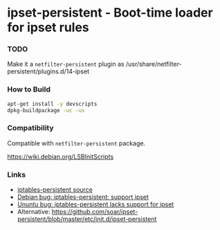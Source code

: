 # ipset-persistent - Boot-time loader for ipset rules

### TODO

Make it a `netfilter-persistent` plugin as /usr/share/netfilter-persistent/plugins.d/14-ipset

### How to Build

```bash
apt-get install -y devscripts
dpkg-buildpackage -uc -us
```

### Compatibility

Compatible with `netfilter-persistent` package.

https://wiki.debian.org/LSBInitScripts

### Links

- [iptables-persistent source](http://anonscm.debian.org/cgit/collab-maint/iptables-persistent.git/tree/)
- [Debian bug: iptables-persistent: support ipset](https://bugs.debian.org/cgi-bin/bugreport.cgi?bug=693177)
- [Ununtu bug: iptables-persistent lacks support for ipset](https://bugs.launchpad.net/ubuntu/+source/iptables-persistent/+bug/1405670)
- Alternative: https://github.com/soar/ipset-persistent/blob/master/etc/init.d/ipset-persistent
